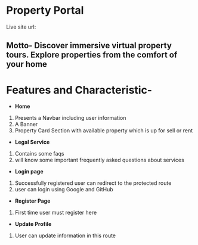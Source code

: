 # Property Portal
Live site url: 

## Motto- Discover immersive virtual property tours. Explore properties from the comfort of your home


# Features and Characteristic-
- **Home** 
1. Presents a Navbar including user information
2. A Banner 
2. Property Card Section with available property which is up for sell or rent

- **Legal Service** 
1. Contains some faqs 
2. will know some important frequently asked questions about services

- **Login page** 
1. Successfully registered user can redirect to the protected route
2. user can login using Google and GitHub

- **Register Page** 
1. First time user must register here

- **Update Profile** 
 1.  User can update information in this route




